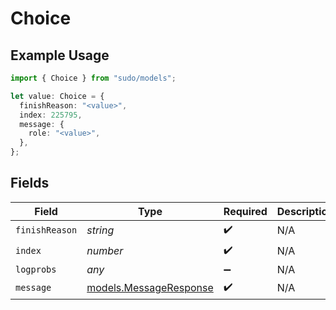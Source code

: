 # Choice

## Example Usage

```typescript
import { Choice } from "sudo/models";

let value: Choice = {
  finishReason: "<value>",
  index: 225795,
  message: {
    role: "<value>",
  },
};
```

## Fields

| Field                                                  | Type                                                   | Required                                               | Description                                            |
| ------------------------------------------------------ | ------------------------------------------------------ | ------------------------------------------------------ | ------------------------------------------------------ |
| `finishReason`                                         | *string*                                               | :heavy_check_mark:                                     | N/A                                                    |
| `index`                                                | *number*                                               | :heavy_check_mark:                                     | N/A                                                    |
| `logprobs`                                             | *any*                                                  | :heavy_minus_sign:                                     | N/A                                                    |
| `message`                                              | [models.MessageResponse](../models/messageresponse.md) | :heavy_check_mark:                                     | N/A                                                    |